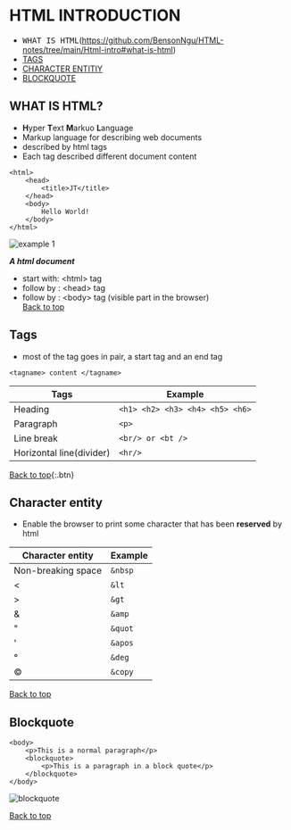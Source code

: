 # HTML INTRODUCTION
- <kbd>WHAT IS HTML</kbd>(https://github.com/BensonNgu/HTML-notes/tree/main/Html-intro#what-is-html)
- [TAGS](https://github.com/BensonNgu/HTML-notes/tree/main/Html-intro#tags)
- [CHARACTER ENTITIY](https://github.com/BensonNgu/HTML-notes/tree/main/Html-intro#character-entity)
- [BLOCKQUOTE](https://github.com/BensonNgu/HTML-notes/tree/main/Html-intro#blockquote)
## WHAT IS HTML?
- **H**yper **T**ext **M**arkuo **L**anguage
- Markup language for describing web documents
- described by html tags
- Each tag described different document content

```
<html>
    <head>
        <title>JT</title>
    </head>
    <body>
        Hello World!
    </body>
</html>
```
![example 1](https://github.com/BensonNgu/HTML-notes/blob/main/Html-intro/src/Screenshot_20230427_014814.png)

***A html document***
- start with: \<html> tag
- follow by : \<head> tag   
- follow by : \<body> tag  (visible part in the browser)  
[Back to top](https://github.com/BensonNgu/HTML-notes/tree/main/Html-intro#html-introduction)
## Tags
- most of the tag goes in pair, a start tag and an end tag  
```
<tagname> content </tagname>
```
| **Tags** | **Example** |
|---------|--------|
| Heading | ```<h1> <h2> <h3> <h4> <h5> <h6>``` |
| Paragraph | ```<p>``` |
| Line break | ```<br/> or <bt />``` |
| Horizontal line(divider) | ```<hr/>``` |

[Back to top](https://github.com/BensonNgu/HTML-notes/tree/main/Html-intro#html-introduction){:.btn}

## Character entity
- Enable the browser to print some character that has been **reserved** by html

| **Character entity** | **Example** |
|---|---|
| Non-breaking space | ```&nbsp``` |
| < | ```&lt``` |
| > |```&gt```|
| & |```&amp```|
| " |```&quot```|
| ' |```&apos```|
| &deg; |```&deg```|
| &copy; |```&copy```|

[Back to top](https://github.com/BensonNgu/HTML-notes/tree/main/Html-intro#html-introduction)

## Blockquote
```
<body>
    <p>This is a normal paragraph</p>
    <blockquote>
        <p>This is a paragraph in a block quote</p>
    </blockquote>
</body>
```
![blockquote](https://github.com/BensonNgu/HTML-notes/blob/main/Html-intro/src/Screenshot_20230427_021435.png)

[Back to top](https://github.com/BensonNgu/HTML-notes/tree/main/Html-intro#html-introduction)